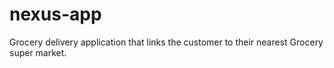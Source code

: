 # nexus-app
Grocery delivery application that links the customer to their nearest Grocery super market.
